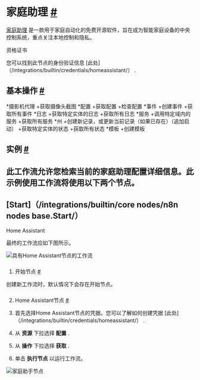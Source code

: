 


 家庭助理
 [#](#家庭助理 "永久链接")
=======================================================



[家庭助理](https://www.home-assistant.io/) 
 是一款用于家庭自动化的免费开源软件，旨在成为智能家庭设备的中央控制系统，重点关注本地控制和隐私。
 




 资格证书
 



 您可以找到此节点的身份验证信息
 [此处]（/integrations/builtin/credentials/homeassistant/）
 .
 




 基本操作
 [#](#基本操作 "永久链接")
-----------------------------------------------------------


*摄影机代理
	+获取摄像头截图
*配置
	+获取配置
	+检查配置
*事件
	+创建事件
	+获取所有事件
*日志
	+获取特定实体的日志
	+获取所有日志
*服务
	+调用特定域内的服务
	+获取所有服务
*州
	+创建新记录，或更新当前记录（如果已存在）（追加启动）
	+获取特定实体的状态
	+获取所有状态
*模板
	+创建模板



 实例
 [#](#示例 "永久链接")
-----------------------------------------



 此工作流允许您检索当前的家庭助理配置详细信息。此示例使用工作流将使用以下两个节点。
-
 [Start]（/integrations/builtin/core nodes/n8n nodes base.Start/）
 -
 Home Assistant




 最终的工作流应如下图所示。
 



![具有Home Assistant节点的工作流](https://d33wubrfki0l68.cloudfront.net/59b8e5fb76e07282ede2795f0bf33c193a33bd2e/a3f7e/_images/integrations/builtin/app-nodes/homeassistant/workflow.png)



### 
 1. 开始节点
 [#](#1-start-node "永久链接")



 创建新工作流时，默认情况下会存在开始节点。
 


### 
 2. Home Assistant节点
 [#](#2-home-assistant-node "永久链接")


1. 首先选择Home Assistant节点的凭据。您可以了解如何创建凭据
 [此处]（/integrations/builtin/credentials/homeassistant/）
 .
2. 从
 **资源**
 下拉选择
 **配置**
 .
3. 从
 **操作**
 下拉选择
 **获取**
 .
4. 单击
 **执行节点**
 以运行工作流。



![家庭助手节点](https://d33wubrfki0l68.cloudfront.net/f59304db7f19b04a69722d22258c6575ab5cf9a3/43a37/_images/integrations/builtin/app-nodes/homeassistant/home_assistant_node.png)





